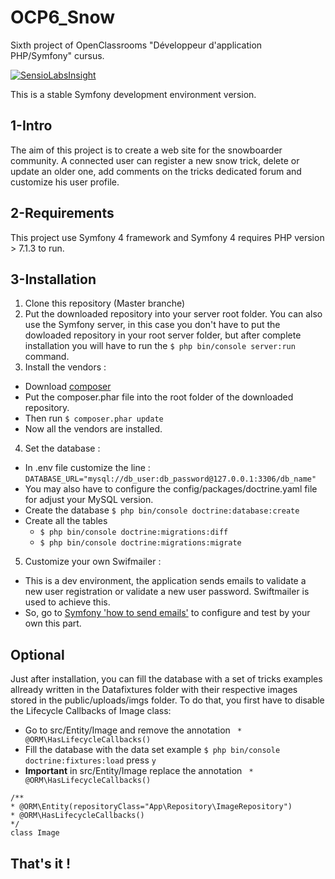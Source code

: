 # OCP6_Snow
Sixth project of OpenClassrooms "Développeur d'application PHP/Symfony" cursus. 

[![SensioLabsInsight](https://insight.sensiolabs.com/projects/1ff062f1-f99e-4d5e-8ccb-cae8d8c10eb2/big.png)](https://insight.sensiolabs.com/projects/1ff062f1-f99e-4d5e-8ccb-cae8d8c10eb2)

This is a stable Symfony development environment version.
## 1-Intro 
The aim of this project is to create a web site for the snowboarder community. A connected user can register a new snow trick, delete or update an older one, add comments on the tricks dedicated forum and customize his user profile.
  
## 2-Requirements
This project use Symfony 4 framework and Symfony 4 requires PHP version > 7.1.3 to run. 

## 3-Installation 
1. Clone this repository (Master branche)
2. Put the downloaded repository into your server root folder. You can also use the Symfony server, in this case you don't have to put the dowloaded repository in your root server folder, but after complete installation you will have to run the `$ php bin/console server:run` command.
3. Install the vendors : 
  * Download [composer](https://getcomposer.org/)
  * Put the composer.phar file into the root folder of the downloaded repository.
  * Then run `$ composer.phar update`
  * Now all the vendors are installed.
4. Set the database :
  * In .env file customize the line :
  `DATABASE_URL="mysql://db_user:db_password@127.0.0.1:3306/db_name"`
  * You may also have to configure the config/packages/doctrine.yaml file for adjust your MySQL version.
  * Create the database `$ php bin/console doctrine:database:create`
  * Create all the tables 
    * `$ php bin/console doctrine:migrations:diff`  
    * `$ php bin/console doctrine:migrations:migrate`
 5. Customize your own Swifmailer : 
   * This is a dev environment, the application sends emails to validate a new user registration or validate a new user password. Swiftmailer is used to achieve this.
   * So, go to [Symfony 'how to send emails'](https://symfony.com/doc/current/email.html) to configure and test by your own this part.
## Optional 
Just after installation, you can fill the database with a set of tricks examples allready written in the Datafixtures folder with their respective images stored in the public/uploads/imgs folder. 
To do that, you first have to disable the Lifecycle Callbacks of Image class: 
* Go to src/Entity/Image and remove the annotation ` * @ORM\HasLifecycleCallbacks()`
* Fill the database with the data set example `$ php bin/console doctrine:fixtures:load` press `y`
* __Important__ in src/Entity/Image replace the annotation ` * @ORM\HasLifecycleCallbacks()`  
 ```
/**
 * @ORM\Entity(repositoryClass="App\Repository\ImageRepository")
 * @ORM\HasLifecycleCallbacks()
 */
class Image
```
## That's it !   
  



  
  
